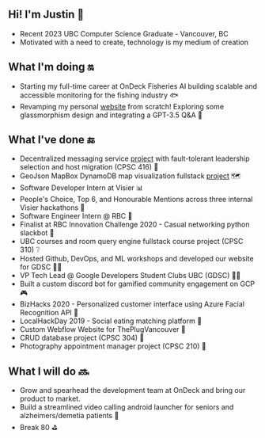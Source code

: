 ## Hi! I'm Justin 👦
- Recent 2023 UBC Computer Science Graduate - Vancouver, BC
- Motivated with a need to create, technology is my medium of creation

## What I'm doing :on:
- Starting my full-time career at OnDeck Fisheries AI building scalable and accessible monitoring for the fishing industry 🐟
- Revamping my personal [website](https://jrchan.ca/) from scratch! Exploring some glassmorphism design and integrating a GPT-3.5 Q&A :large_blue_diamond:

## What I've done :end:
- Decentralized messaging service [project](https://github.com/Harin329/DeMeS) with fault-tolerant leadership selection and host migration (CPSC 416) 🔨
- GeoJson MapBox DynamoDB map visualization fullstack [project](https://github.com/jrchan84/Evoly-Map-WebApp) 🗺️
- Software Developer Intern at Visier 📊
- People's Choice, Top 6, and Honourable Mentions across three internal Visier hackathons 🥇
- Software Engineer Intern @ RBC 🏦
- Finalist at RBC Innovation Challenge 2020 - Casual networking python slackbot 🤖
- UBC courses and room query engine fullstack course project (CPSC 310) ❔
- Hosted Github, DevOps, and ML workshops and developed our website for GDSC 🧑‍💻
- VP Tech Lead @ Google Developers Student Clubs UBC (GDSC) 👨‍💻
- Built a custom discord bot for gamified community engagement on GCP 🎮
- BizHacks 2020 - Personalized customer interface using Azure Facial Recognition API 🌝
- LocalHackDay 2019 - Social eating matching platform 🍖
- Custom Webflow Website for ThePlugVancouver 🔌
- CRUD database project (CPSC 304) 📁
- Photography appointment manager project (CPSC 210) 📸

## What I will do :soon:
- Grow and spearhead the development team at OnDeck and bring our product to market.
- Build a streamlined video calling android launcher for seniors and alzheimers/demetia patients :iphone:
- Break 80 ⛳

<!---
[![Justins's GitHub stats](https://github-readme-stats.vercel.app/api?username=jrchan84&count_private=true&theme=react)](https://github.com/anuraghazra/github-readme-stats)

[![Top Langs](https://github-readme-stats.vercel.app/api/top-langs/?username=jrchan84&count_private=true&layout=compact&theme=react)](https://github.com/anuraghazra/github-readme-stats)
-->

